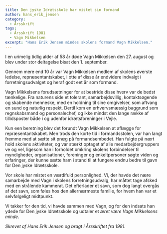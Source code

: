 ```yaml
---
title: Den jyske Idrætsskole har mistet sin formand
author: hans_erik_jensen
category:
  - Årsskrift
tags:
  - Årsskrift 1981
  - Vagn Mikkelsen
excerpt: "Hans Erik Jensen mindes skolens formand Vagn Mikkelsen."
---
```


I en urimelig tidlig alder af 58 år døde Vagn Mikkelsen den 27. august og blev under stor deltagelse bisat den 1. september.

Gennem mere end 10 år var Vagn Mikkelsen medlem af skolens øverste ledelse, repræsentantskabet, i otte af disse år endvidere indvalgt i forretningsudvalget og heraf godt eet år som formand.

Vagn Mikkelsens forudsætninger for at bestride disse hverv var de bedst tænkelige. Fra naturens side et tolerant, samarbejdsvillig, kontaktsøgende og skabende menneske, med en holdning til sine omgivelser, som aftvang en sund og naturlig respekt. Dertil kom en erhvervsmæssig baggrund som regnskabsmand og personalechef, og ikke mindst den lange række af tillidsposter både i og udenfor idrætsforeninger i Vejle.

Kun een beretning blev det forundt Vagn Mikkelsen at aflægge for repræsentantskabet. Men trods den korte tid i formandsstolen, var han langt fremme med at sætte sit præg på formandsembedet. Han fulgte på nært hold skolens aktiviteter, og var stærkt optaget af alle medarbejdergruppers ve og vel, ligesom han i forholdet omkring skolens forbindelser til myndigheder, organisationer, foreninger og enkeltpersoner søgte viden og erfaringer, der kunne sætte ham i stand til at fungere endnu bedre til gavn for Den jyske Idrætsskole.

Vor skole har mistet en værdifuld personlighed. Vi, der havde det nære samarbejde med Vagn i skolens forretningsudvalg, har måttet tage afsked med en strålende kammerat. Det efterlader et savn, som dog langt overgås af det savn, som føles hos den allernærmeste familie, for hvem han var et selvfølgeligt midtpunkt.

Vi takker for den tid, vi havde sammen med Vagn, og for den indsats han ydede for Den jyske Idrætsskole og udtaler et _æret være Vagn Mikkelsens minde_.

_Skrevet af Hans Erik Jensen og bragt i Årsskriftet fra 1981._
